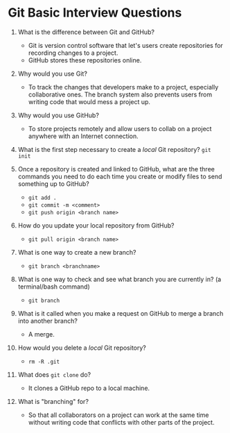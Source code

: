 # Git Basic Interview Questions

1. What is the difference between Git and GitHub?

   * Git is version control software that let's users create repositories for recording changes to a project.
   * GitHub stores these repositories online.

2. Why would you use Git?

   * To track the changes that developers make to a project, especially collaborative ones. The branch system also prevents users from writing code that would mess a project up.

3. Why would you use GitHub?

   * To store projects remotely and allow users to collab on a project anywhere with an Internet connection.

4. What is the first step necessary to create a _local_ Git repository?
 `git init`

5. Once a repository is created and linked to GitHub, what are the three commands you need to do each time you create or modify files to send something up to GitHub?

   * `git add .`
   * `git commit -m <comment>`
   * `git push origin <branch name>`

6. How do you update your local repository from GitHub?

   * `git pull origin <branch name>`

7. What is one way to create a new branch?

   * `git branch <branchname>`

8. What is one way to check and see what branch you are currently in? (a terminal/bash command)

   * `git branch`

9. What is it called when you make a request on GitHub to merge a branch into another branch?

    * A merge.

10. How would you delete a _local_ Git repository?

    * `rm -R .git`

11. What does `git clone` do?

    * It clones a GitHub repo to a local machine.

12. What is "branching" for?
    * So that all collaborators on a project can work at the same time without writing code that conflicts with other parts of the project.
